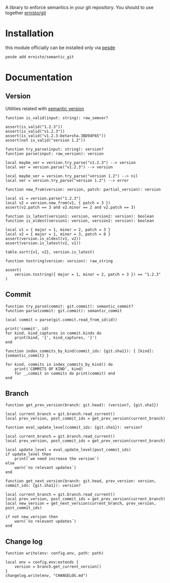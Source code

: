 A library to enforce semantics in your git repository. You should to use together [ernisto/git](https://github.com/ernisto/git)

# Installation
this module officially can be installed only via [pesde](https://github.com/pesde-pkg/pesde)
```bash
pesde add ernisto/semantic_git
```

# Documentation

## Version
Utilities related with [semantic version](https://semver.org/)
```luau
function is_valid(input: string): raw_semver?

assert(is_valid("1.2.3"))
assert(is_valid("v1.2.3"))
assert(is_valid("v1.2.3-beta+sha.3BD94F65"))
assert(not is_valid("version 1.2"))
```
```luau
function try_parse(input: string): version?
function parse(input: raw_version): version

local maybe_ver = version.try_parse("v1.2.3") --> version
local ver = version.parse("v1.2.3") --> version

local maybe_ver = version.try_parse("version 1.2") --> nil
local ver = version.try_parse("version 1.2") --> error
```
```luau
function new_from(version: version, patch: partial_version): version

local v1 = version.parse("1.2.3")
local v2 = version.new_from(v1, { patch = 3 })
assert(v2.patch == 3 and v2.minor == 2 and v2.patch == 3)
```
```luau
function is_latest(version1: version, version2: version): boolean
function is_oldest(version1: version, version2: version): boolean

local v1 = { major = 1, minor = 2, patch = 3 }
local v2 = { major = 1, minor = 3, patch = 0 }
assert(version.is_oldest(v1, v2))
assert(version.is_latest(v2, v1))

table.sort({v1, v2}, version.is_latest)
```
```luau
function tostring(version: version): raw_string

assert(
    version.tostring({ major = 1, minor = 2, patch = 3 }) == "1.2.3"
) 
```

## Commit
```luau
function try_parse(commit: git.commit): semantic_commit?
function parse(commit: git.commit): semantic_commit

local commit = parse(git.commit.read_from_id(id))

print('commit', id)
for kind, kind_captures in commit.kinds do
    print(kind, '{', kind_captures, '}')
end
```
```luau
function index_commits_by_kind(commit_ids: {git.sha1}): { [kind]: {semantic_commit} }

for kind, commits in index_commits_by_kind() do
    print('COMMITS OF KIND', kind)
    for _,commit in commits do print(commit) end
end
```

## Branch
```luau
function get_prev_version(branch: git.head): (version?, {git.sha1})

local current_branch = git.branch.read_current()
local prev_version, post_commit_ids = get_prev_version(current_branch)
```
```luau
function eval_update_level(commit_ids: {git.sha1}): version?

local current_branch = git.branch.read_current()
local prev_version, post_commit_ids = get_prev_version(current_branch)

local update_level = eval_update_level(post_commit_ids)
if update_level then
    print(`we need increase the version`)
else
    warn(`no relevant updates`)
end
```
```luau
function get_next_version(branch: git.head, prev_version: version, commit_ids: {git.sha1}): version?

local current_branch = git.branch.read_current()
local prev_version, post_commit_ids = get_prev_version(current_branch)
local new_version = get_next_version(current_branch, prev_version, post_commit_ids)

if not new_version then
    warn(`no relevant updates`)
end
```

## Change log
```luau
function write(env: config.env, path: path)

local env = config.env:extends {
    version = branch.get_current_version()
}
changelog.write(env, "CHANGELOG.md")
```